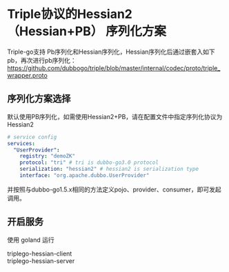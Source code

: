 # Triple协议的Hessian2（Hessian+PB） 序列化方案

Triple-go支持 Pb序列化和Hessian序列化，Hessian序列化后通过嵌套入如下pb，再次进行pb序列化：
https://github.com/dubbogo/triple/blob/master/internal/codec/proto/triple_wrapper.proto

## 序列化方案选择

默认使用PB序列化，如需使用Hessian2+PB，请在配置文件中指定序列化协议为Hessian2

```yaml
# service config
services:
  "UserProvider":
    registry: "demoZK"
    protocol: "tri" # tri is dubbo-go3.0 protocol
    serialization: "hessian2" # hessian2 is serialization type
    interface: "org.apache.dubbo.UserProvider"
```

并按照与dubbo-go1.5.x相同的方法定义pojo、provider、consumer，即可发起调用。

## 开启服务
使用 goland 运行

triplego-hessian-client\
triplego-hessian-server